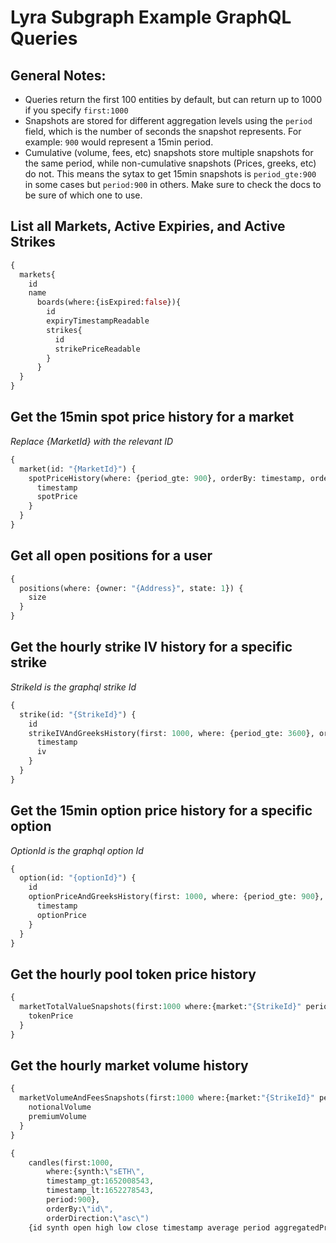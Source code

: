 # Lyra Subgraph Example GraphQL Queries

## General Notes:
- Queries return the first 100 entities by default, but can return up to 1000 if you specify `first:1000`
- Snapshots are stored for different aggregation levels using the `period` field, which is the number of seconds the snapshot represents. For example: `900` would represent a 15min period.
- Cumulative (volume, fees, etc) snapshots store multiple snapshots for the same period, while non-cumulative snapshots (Prices, greeks, etc) do not.  This means the sytax to get 15min snapshots is `period_gte:900` in some cases but `period:900` in others.  Make sure to check the docs to be sure of which one to use.


## List all Markets, Active Expiries, and Active Strikes
```graphql
{
  markets{
    id
    name
      boards(where:{isExpired:false}){
        id
        expiryTimestampReadable
        strikes{
          id
          strikePriceReadable
        }
      }
  }
}
```

## Get the 15min spot price history for a market
*Replace {MarketId} with the relevant ID*
```graphql
{
  market(id: "{MarketId}") {
    spotPriceHistory(where: {period_gte: 900}, orderBy: timestamp, orderDirection: desc) {
      timestamp
      spotPrice
    }
  }
}
```

## Get all open positions for a user
```graphql
{
  positions(where: {owner: "{Address}", state: 1}) {
    size
  }
}

```

## Get the hourly strike IV history for a specific strike
*StrikeId is the graphql strike Id*
```graphql
{
  strike(id: "{StrikeId}") {
    id
    strikeIVAndGreeksHistory(first: 1000, where: {period_gte: 3600}, orderBy: timestamp, orderDirection: desc) {
      timestamp
      iv
    }
  }
}
```

## Get the 15min option price history for a specific option
*OptionId is the graphql option Id*
```graphql
{
  option(id: "{optionId}") {
    id
    optionPriceAndGreeksHistory(first: 1000, where: {period_gte: 900}, orderBy: timestamp, orderDirection: desc) {
      timestamp
      optionPrice
    }
  }
}

```

## Get the hourly pool token price history
```graphql
{
  marketTotalValueSnapshots(first:1000 where:{market:"{StrikeId}" period_gte: 3600} orderBy:timestamp orderDirection:desc){
    tokenPrice
  }
}

```

## Get the hourly market volume history
```graphql
{
  marketVolumeAndFeesSnapshots(first:1000 where:{market:"{StrikeId}" period: 3600} orderBy:timestamp orderDirection:desc){
    notionalVolume
    premiumVolume
  }
}

```

```graphql
{
    candles(first:1000,
        where:{synth:\"sETH\",
        timestamp_gt:1652008543,
        timestamp_lt:1652278543,
        period:900},
        orderBy:\"id\",
        orderDirection:\"asc\")
    {id synth open high low close timestamp average period aggregatedPrices}}

```